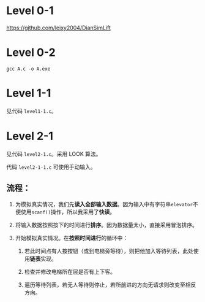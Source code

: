 # Level 0-1

https://github.com/leixy2004/DianSimLift

# Level 0-2

```
gcc A.c -o A.exe
```

# Level 1-1

见代码 `level1-1.c`。

# Level 2-1

见代码 `level2-1.c`。采用 LOOK 算法。

代码 `level2-1-1.c` 可使用手动输入。

## 流程：

1. 为模拟真实情况，我们先**读入全部输入数据**。因为输入中有字符串`elevator`不便使用`scanf()`操作，所以我采用了**快读**。

2. 将输入数据按照按下的时间进行**排序**。因为数据量太小，直接采用冒泡排序。

3. 开始模拟真实情况。在**按照时间进行**的循环中：

    1. 若此时间点有人按按钮（或到电梯旁等待），则把他加入等待列表，此处使用**链表**实现。

    2. 检查并修改电梯所在层是否有上下客。

    3. 遍历等待列表，若无人等待则停止，若所前进的方向无请求则改变至相反方向。

